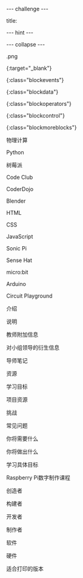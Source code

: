 \--- challenge \---

title:

\--- hint \---

\--- collapse \---

.png

{:target="_blank"}

{:class="blockevents"}

{:class="blockdata"}

{:class="blockoperators"}

{:class="blockcontrol"}

{:class="blockmoreblocks"}

物理计算

Python

树莓派

Code Club

CoderDojo

Blender

HTML

CSS

JavaScript

Sonic Pi

Sense Hat

micro:bit

Arduino

Circuit Playground

介绍

说明

教师附加信息

对小组领导的衍生信息

导师笔记

资源

学习目标

项目资源

挑战

常见问题

你将需要什么

你将做出什么

学习具体目标

Raspberry Pi数字制作课程

创造者

构建者

开发者

制作者

软件

硬件

适合打印的版本